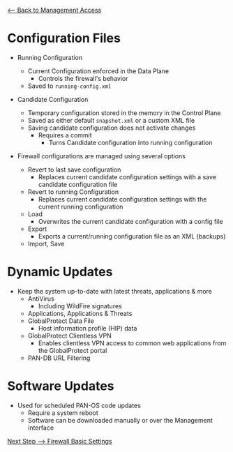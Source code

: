[ <-- Back to Management Access](https://github.com/schlangens/knowledge-base/blob/main/Palo%20Alto%20Essentials/management-access.md)
# Configuration Files
- Running Configuration
    - Current Configuration enforced in the Data Plane
        - Controls the firewall's behavior
    - Saved to `running-config.xml`

- Candidate Configuration
    - Temporary configuration stored in the memory in the Control Plane
    - Saved as either default `snapshot.xml` or a custom XML file
    - Saving candidate configuration does not activate changes
        - Requires a commit
            - Turns Candidate configuration into running configuration

- Firewall configurations are managed using several options
    - Revert to last save configuration
        - Replaces current candidate configuration settings with a save candidate configuration file
    - Revert to running Configuration
        - Replaces current candidate configuration settings with the current running configuration
    - Load
        - Overwrites the current candidate configuration with a config file
    - Export
        - Exports a current/running configuration file as an XML (backups)
    - Import, Save

# Dynamic Updates
- Keep the system up-to-date with latest threats, applications & more
    - AntiVirus
        - Including WildFire signatures
    - Applications, Applications & Threats
    - GlobalProtect Data File
        - Host information profile (HIP) data
    - GlobalProtect Clientless VPN
        - Enables clientless VPN access to common web applications from the GlobalProtect portal
    - PAN-DB URL Filtering

# Software Updates
- Used for scheduled PAN-OS code updates
    - Require a system reboot
    - Software can be downloaded manually or over the Management interface

[Next Step --> Firewall Basic Settings](#)  